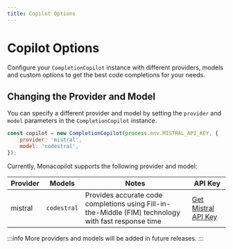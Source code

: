```yaml
---
title: Copilot Options
---
```


# Copilot Options

Configure your `CompletionCopilot` instance with different providers, models and custom options to get the best code completions for your needs.

## Changing the Provider and Model

You can specify a different provider and model by setting the `provider` and `model` parameters in the `CompletionCopilot` instance.

```javascript
const copilot = new CompletionCopilot(process.env.MISTRAL_API_KEY, {
    provider: 'mistral',
    model: 'codestral',
});
```

Currently, Monacopilot supports the following provider and model:

| Provider | Models      | Notes                                                                                                | API Key                                                    |
| -------- | ----------- | ---------------------------------------------------------------------------------------------------- | ---------------------------------------------------------- |
| mistral  | `codestral` | Provides accurate code completions using Fill-in-the-Middle (FIM) technology with fast response time | [Get Mistral API Key](https://console.mistral.ai/api-keys) |

:::info
More providers and models will be added in future releases.
:::
